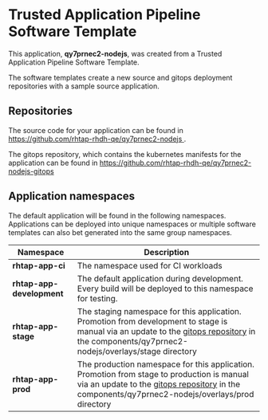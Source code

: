 # Trusted Application Pipeline Software Template

This application, **qy7prnec2-nodejs**, was created from a Trusted Application Pipeline Software Template.

The software templates create a new source and gitops deployment repositories with a sample source application. 

## Repositories

The source code for your application can be found in [https://github.com/rhtap-rhdh-qe/qy7prnec2-nodejs ](https://github.com/rhtap-rhdh-qe/qy7prnec2-nodejs ).
 
The gitops repository, which contains the kubernetes manifests for the application can be found in 
[https://github.com/rhtap-rhdh-qe/qy7prnec2-nodejs-gitops ](https://github.com/rhtap-rhdh-qe/qy7prnec2-nodejs-gitops ) 

## Application namespaces 

The default application will be found in the following namespaces. Applications can be deployed into unique namespaces or multiple software templates can also bet generated into the same group namespaces.  

|  Namespace   |  Description   |  
| -------- | -------- |
| **rhtap-app-ci** | The namespace used for CI workloads |
| **rhtap-app-development** | The default application during development. Every build will be deployed to this namespace for testing. |
| **rhtap-app-stage** | The staging namespace for this application. Promotion from development to stage is manual via an update to the [gitops repository](https://github.com/rhtap-rhdh-qe/qy7prnec2-nodejs-gitops ) in the components/qy7prnec2-nodejs/overlays/stage directory |
| **rhtap-app-prod** | The production namespace for this application. Promotion from stage to production is manual via an update to the [gitops repository](https://github.com/rhtap-rhdh-qe/qy7prnec2-nodejs-gitops ) in the components/qy7prnec2-nodejs/overlays/prod directory |